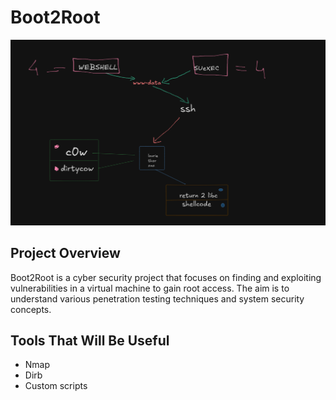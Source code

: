 # Boot2Root


![Boot2Root System Exploitation Flow](BOOT2ROOT.png)

## Project Overview

Boot2Root is a cyber security project that focuses on finding and exploiting vulnerabilities in a virtual machine to gain root access. The aim is to understand various penetration testing techniques and system security concepts.

## Tools That Will Be Useful

- Nmap
- Dirb
- Custom scripts

